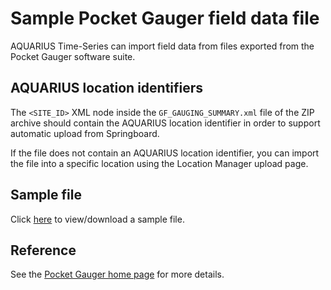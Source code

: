 # Sample Pocket Gauger field data file

AQUARIUS Time-Series can import field data from files exported from the Pocket Gauger software suite.

## AQUARIUS location identifiers

The `<SITE_ID>` XML node inside the `GF_GAUGING_SUMMARY.xml` file of the ZIP archive should contain the AQUARIUS location identifier in order to support automatic upload from Springboard.

If the file does not contain an AQUARIUS location identifier, you can import the file into a specific location using the Location Manager upload page.

## Sample file
Click [here](./PGData.zip) to view/download a sample file.

## Reference

See the [Pocket Gauger home page](https://www.isodaq.co.uk/casestudies/view/cs/pocket-gauger) for more details.
